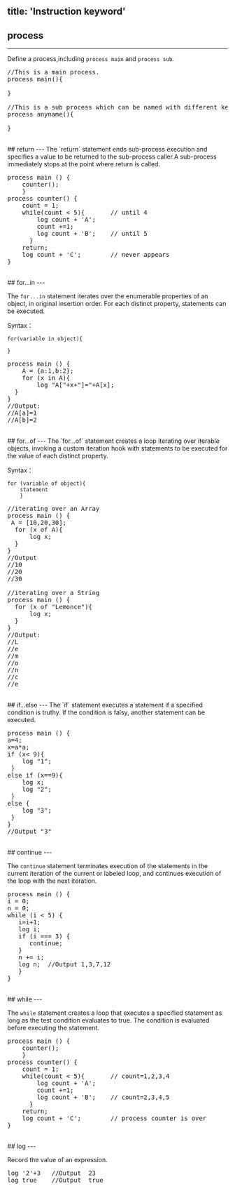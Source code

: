 title: 'Instruction keyword'
---

## process
---

Define a process,including `process main` and `process sub`.

<pre class='sublemon'>//This is a main process.
process main(){

}

//This is a sub process which can be named with different keywords(except 'main').
process anyname(){ 

}
</pre>  

<br>
## return
---
The `return` statement ends sub-process execution and specifies a value to be returned to the sub-process caller.A sub-process immediately stops at the point where return is called.

<pre class='sublemon'>
process main () {
	counter();   
	}  
process counter() {
	count = 1;
	while(count < 5){	    // until 4
		log count + 'A';
		count +=1;
		log count + 'B';    // until 5
      }
	return;
    log count + 'C';        // never appears      
}
</pre>
  
<br>
## for...in
---

The `for...in` statement iterates over the enumerable properties of an object, in original insertion order. For each distinct property, statements can be executed.

Syntax：
```
for(variable in object){

}
```

<pre class='sublemon'>
process main () {
	A = {a:1,b:2};
	for (x in A){
    	log "A["+x+"]="+A[x];
  }
}
//Output:
//A[a]=1
//A[b]=2
</pre>

<br>
## for...of
---
The `for...of` statement creates a loop iterating over iterable objects, invoking a custom iteration hook with statements to be executed for the value of each distinct property.

Syntax：
```
for (variable of object){
	statement
	}
```

<pre class='sublemon'>
//iterating over an Array
process main () {
 A = [10,20,30];
  for (x of A){
      log x;
  }
}
//Output
//10
//20
//30

//iterating over a String
process main () {
  for (x of "Lemonce"){
      log x;
  }
}
//Output:
//L
//e
//m
//o
//n
//c
//e
</pre>

<br>
## if...else
---
The `if` statement executes a statement if a specified condition is truthy. If the condition is falsy, another statement can be executed.

<pre class='sublemon'>
process main () {
a=4;
x=a*a;
if (x< 9){
    log "1";
 }
else if (x==9){
    log x;
    log "2";
 }
else {
    log "3";
 }
}
//Output "3"
</pre>

<br>
## continue
---

The `continue` statement terminates execution of the statements in the current iteration of the current or labeled loop, and continues execution of the loop with the next iteration.

<pre class='sublemon'>
process main () {
i = 0;
n = 0;
while (i < 5) {
   i=i+1;
   log i;
   if (i === 3) {
      continue;
   }
   n += i;
   log n;  //Output 1,3,7,12
   }
}
</pre>

<br>
## while
---

The `while` statement creates a loop that executes a specified statement as long as the test condition evaluates to true. The condition is evaluated before executing the statement.

<pre class='sublemon'>
process main () {
	counter();   
	}  
process counter() {
	count = 1;
	while(count < 5){	    // count=1,2,3,4
		log count + 'A';
		count +=1;
		log count + 'B';    // count=2,3,4,5
      }
	return;
    log count + 'C';        // process counter is over      
}
</pre>

<br>
## log
---

Record the value of an expression.

<pre class='sublemon'>
log '2'+3	//Output  23
log true	//Output  true
</pre>
